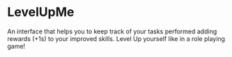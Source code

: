 LevelUpMe
=========

An interface that helps you to keep track of your tasks performed adding rewards (+1s) to your improved skills. Level Up yourself like in a role playing game!
